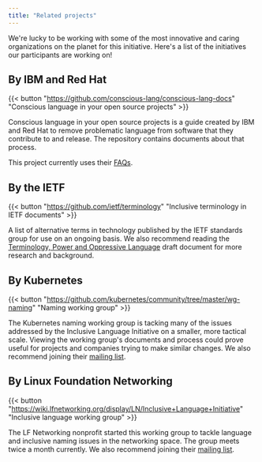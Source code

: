```yaml
---
title: "Related projects"
---
```


We're lucky to be working with some of the most innovative and caring organizations on the planet for this initiative. Here's a list of the initiatives our participants are working on!

## By IBM and Red Hat 

{{< button "https://github.com/conscious-lang/conscious-lang-docs" "Conscious language in your open source projects" >}}

Conscious language in your open source projects is a guide created by IBM and Red Hat to remove problematic language from software that they contribute to and release. The repository contains documents about that process. 

This project currently uses their [FAQs](faqs.md).

## By the IETF

{{< button "https://github.com/ietf/terminology" "Inclusive terminology in IETF documents" >}}

A list of alternative terms in technology published by the IETF standards group for use on an ongoing basis. We also recommend reading the [Terminology, Power and Oppressive Language](https://tools.ietf.org/html/draft-knodel-terminology) draft document for more research and background.

## By Kubernetes 

{{< button "https://github.com/kubernetes/community/tree/master/wg-naming" "Naming working group" >}}

The Kubernetes naming working group is tacking many of the issues addressed by the Inclusive Language Initiative on a smaller, more tactical scale. Viewing the working group's documents and process could prove useful for projects and companies trying to make similar changes. We also recommend joining their [mailing list](https://groups.google.com/g/kubernetes-wg-naming).

## By Linux Foundation Networking

{{< button "https://wiki.lfnetworking.org/display/LN/Inclusive+Language+Initiative" "Inclusive language working group" >}}

The LF Networking nonprofit started this working group to tackle language and inclusive naming issues in the networking space. The group meets twice a month currently. We also recommend joining their [mailing list](https://lists.lfnetworking.org/g/inclusive-lang-wg).
